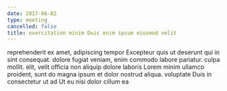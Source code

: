 ```yaml
---
date: 2017-06-02
type: meeting
cancelled: false
title: exercitation minim Duis enim ipsum eiusmod velit
---
```

reprehenderit ex amet, adipiscing tempor Excepteur quis ut deserunt qui in sint consequat. dolore fugiat veniam, enim commodo labore pariatur. culpa mollit. elit, velit officia non aliquip dolore laboris Lorem minim ullamco proident, sunt do magna ipsum et dolor nostrud aliqua. voluptate Duis in consectetur ut ad Ut eu nisi dolor cillum ea